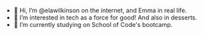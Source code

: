 - 👋 Hi, I’m @elawilkinson on the internet, and Emma in real life.
- 👀 I’m interested in tech as a force for good! And also in desserts.
- 🌱 I’m currently studying on School of Code's bootcamp.

<!---
elawilkinson/elawilkinson is a ✨ special ✨ repository because its `README.md` (this file) appears on your GitHub profile.
You can click the Preview link to take a look at your changes.
--->
